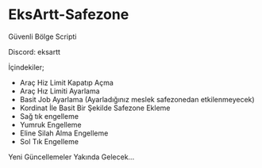 # EksArtt-Safezone
Güvenli Bölge Scripti

Discord: eksartt

İçindekiler;

- Araç Hiz Limit Kapatıp Açma
- Araç Hız Limiti Ayarlama
- Basit Job Ayarlama (Ayarladığınız meslek safezonedan etkilenmeyecek)
- Kordinat İle Basit Bir Şekilde Safezone Ekleme
- Sağ tık engelleme
- Yumruk Engelleme
- Eline Silah Alma Engelleme
- Sol Tık Engelleme

  
Yeni Güncellemeler Yakında Gelecek...
